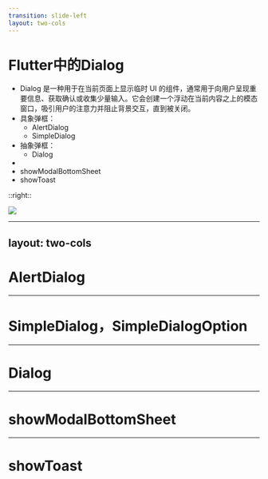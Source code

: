 ```yaml
---
transition: slide-left
layout: two-cols
---
```


# Flutter中的Dialog

- <span v-mark.box.red="1">Dialog 是一种用于在当前页面上显示临时 UI 的组件</span>，通常用于向用户呈现重要信息、获取确认或收集少量输入。它会创建一个浮动在当前内容之上的模态窗口，吸引用户的注意力并阻止背景交互，直到被关闭。  
- 具象弹框：
  - AlertDialog
  - SimpleDialog
- 抽象弹框：
  - Dialog
- 
- showModalBottomSheet
- showToast

::right::

![](../images/dialog.png)

--- 
layout: two-cols
---

# AlertDialog


--- 

# SimpleDialog，SimpleDialogOption


---

# Dialog  

---

# showModalBottomSheet

---

# showToast 




